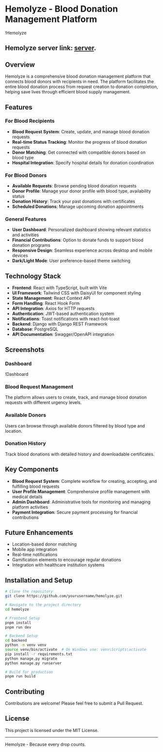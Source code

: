 # Hemolyze - Blood Donation Management Platform

!Hemolyze
## Hemolyze server link: [server](https://github.com/zishan344/hemolyze).
## Overview

Hemolyze is a comprehensive blood donation management platform that connects blood donors with recipients in need. The platform facilitates the entire blood donation process from request creation to donation completion, helping save lives through efficient blood supply management.

## Features

### For Blood Recipients

- **Blood Request System**: Create, update, and manage blood donation requests
- **Real-time Status Tracking**: Monitor the progress of blood donation requests
- **Donor Matching**: Get connected with compatible donors based on blood type
- **Hospital Integration**: Specify hospital details for donation coordination

### For Blood Donors

- **Available Requests**: Browse pending blood donation requests
- **Donor Profile**: Manage your donor profile with blood type, availability status
- **Donation History**: Track your past donations with certificates
- **Scheduled Donations**: Manage upcoming donation appointments

### General Features

- **User Dashboard**: Personalized dashboard showing relevant statistics and activities
- **Financial Contributions**: Option to donate funds to support blood donation programs
- **Responsive Design**: Seamless experience across desktop and mobile devices
- **Dark/Light Mode**: User preference-based theme switching

## Technology Stack

- **Frontend**: React with TypeScript, built with Vite
- **UI Framework**: Tailwind CSS with DaisyUI for component styling
- **State Management**: React Context API
- **Form Handling**: React Hook Form
- **API Integration**: Axios for HTTP requests
- **Authentication**: JWT-based authentication system
- **Notifications**: Toast notifications with react-hot-toast
- **Backend**: Django with Django REST Framework
- **Database**: PostgreSQL
- **API Documentation**: Swagger/OpenAPI integration

## Screenshots

### Dashboard

!Dashboard

### Blood Request Management

The platform allows users to create, track, and manage blood donation requests with different urgency levels.

### Available Donors

Users can browse through available donors filtered by blood type and location.

### Donation History

Track blood donations with detailed history and downloadable certificates.

## Key Components

- **Blood Request System**: Complete workflow for creating, accepting, and fulfilling blood requests
- **User Profile Management**: Comprehensive profile management with medical details
- **Admin Dashboard**: Administrative tools for monitoring and managing platform activities
- **Payment Integration**: Secure payment processing for financial contributions

## Future Enhancements

- Location-based donor matching
- Mobile app integration
- Real-time notifications
- Gamification elements to encourage regular donations
- Integration with healthcare institution systems

## Installation and Setup

```bash
# Clone the repository
git clone https://github.com/yourusername/hemolyze.git

# Navigate to the project directory
cd hemolyze

# Frontend Setup
pnpm install
pnpm run dev

# Backend Setup
cd backend
python -m venv venv
source venv/bin/activate  # On Windows use: venv\Scripts\activate
pip install -r requirements.txt
python manage.py migrate
python manage.py runserver

# Build for production
pnpm run build
```

## Contributing

Contributions are welcome! Please feel free to submit a Pull Request.

## License

This project is licensed under the MIT License.

---

Hemolyze - Because every drop counts.
